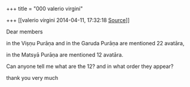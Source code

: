 +++
title = "000 valerio virgini"

+++
[[valerio virgini	2014-04-11, 17:32:18 [Source](https://groups.google.com/g/samskrita/c/cI1Kdb7rw-c)]]



Dear members  
  

in the Viṣṇu Purāṇa and in the Garuda Purāṇa are mentioned 22 avatāra,  

in the Matsyā Purāṇa are mentioned 12 avatāra.  
  
Can anyone tell me what are the 12? and in what order they appear?  
  
thank you very much

